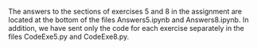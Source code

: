 The answers to the sections of exercises 5 and 8 in the assignment are located at the bottom of the files Answers5.ipynb and Answers8.ipynb. In addition, we have sent only the code for each exercise separately in the files CodeExe5.py and CodeExe8.py.
